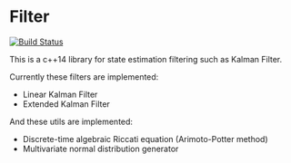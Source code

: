 # Filter
[![Build Status](https://travis-ci.org/kyawawa/Filter.svg?branch=master)](https://travis-ci.org/kyawawa/Filter)

This is a c++14 library for state estimation filtering such as Kalman Filter.

Currently these filters are implemented:
- Linear Kalman Filter
- Extended Kalman Filter

And these utils are implemented:
- Discrete-time algebraic Riccati equation (Arimoto-Potter method)
- Multivariate normal distribution generator
